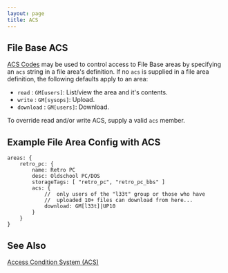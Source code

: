 ```yaml
---
layout: page
title: ACS
---
```

## File Base ACS
[ACS Codes](../configuration/acs.md) may be used to control access to File Base areas by specifying an `acs` string in a file area's definition. If no `acs` is supplied in a file area definition, the following defaults apply to an area:
* `read` : `GM[users]`: List/view the area and it's contents.
* `write` : `GM[sysops]`: Upload.
* `download` : `GM[users]`: Download.

To override read and/or write ACS, supply a valid `acs` member.

## Example File Area Config with ACS

```hjson
areas: {
	retro_pc: {
		name: Retro PC
		desc: Oldschool PC/DOS
		storageTags: [ "retro_pc", "retro_pc_bbs" ]
		acs: {
			//	only users of the "l33t" group or those who have
			//	uploaded 10+ files can download from here...
			download: GM[l33t]|UP10
		}
	}
}
```

## See Also
[Access Condition System (ACS)](../configuration/acs.md)
